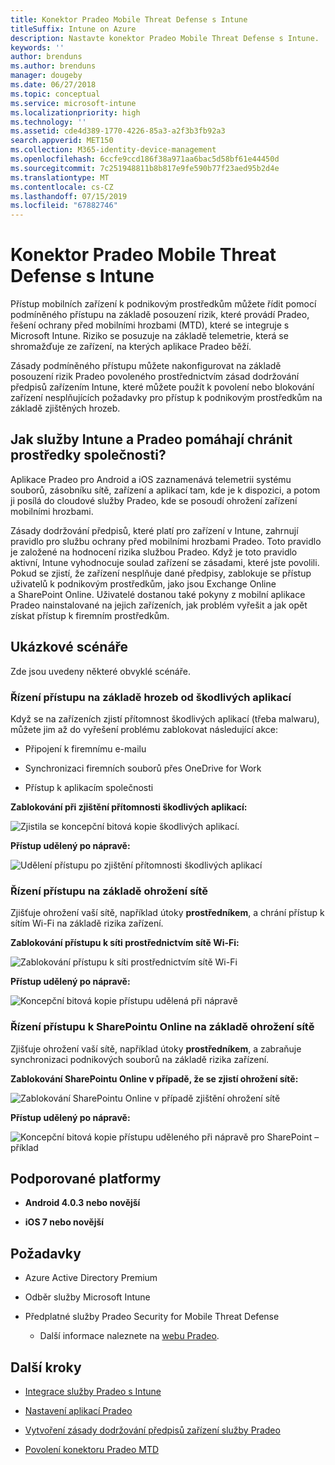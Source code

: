 ```yaml
---
title: Konektor Pradeo Mobile Threat Defense s Intune
titleSuffix: Intune on Azure
description: Nastavte konektor Pradeo Mobile Threat Defense s Intune.
keywords: ''
author: brenduns
ms.author: brenduns
manager: dougeby
ms.date: 06/27/2018
ms.topic: conceptual
ms.service: microsoft-intune
ms.localizationpriority: high
ms.technology: ''
ms.assetid: cde4d389-1770-4226-85a3-a2f3b3fb92a3
search.appverid: MET150
ms.collection: M365-identity-device-management
ms.openlocfilehash: 6ccfe9ccd186f38a971aa6bac5d58bf61e44450d
ms.sourcegitcommit: 7c251948811b8b817e9fe590b77f23aed95b2d4e
ms.translationtype: MT
ms.contentlocale: cs-CZ
ms.lasthandoff: 07/15/2019
ms.locfileid: "67882746"
---
```

# <a name="pradeo-mobile-threat-defense-connector-with-intune"></a>Konektor Pradeo Mobile Threat Defense s Intune

Přístup mobilních zařízení k podnikovým prostředkům můžete řídit pomocí podmíněného přístupu na základě posouzení rizik, které provádí Pradeo, řešení ochrany před mobilními hrozbami (MTD), které se integruje s Microsoft Intune. Riziko se posuzuje na základě telemetrie, která se shromažďuje ze zařízení, na kterých aplikace Pradeo běží.

Zásady podmíněného přístupu můžete nakonfigurovat na základě posouzení rizik Pradeo povoleného prostřednictvím zásad dodržování předpisů zařízením Intune, které můžete použít k povolení nebo blokování zařízení nesplňujících požadavky pro přístup k podnikovým prostředkům na základě zjištěných hrozeb.

## <a name="how-do-intune-and-pradeo-help-protect-your-company-resources"></a>Jak služby Intune a Pradeo pomáhají chránit prostředky společnosti?

Aplikace Pradeo pro Android a iOS zaznamenává telemetrii systému souborů, zásobníku sítě, zařízení a aplikací tam, kde je k dispozici, a potom ji posílá do cloudové služby Pradeo, kde se posoudí ohrožení zařízení mobilními hrozbami.

Zásady dodržování předpisů, které platí pro zařízení v Intune, zahrnují pravidlo pro službu ochrany před mobilními hrozbami Pradeo. Toto pravidlo je založené na hodnocení rizika službou Pradeo. Když je toto pravidlo aktivní, Intune vyhodnocuje soulad zařízení se zásadami, které jste povolili. Pokud se zjistí, že zařízení nesplňuje dané předpisy, zablokuje se přístup uživatelů k podnikovým prostředkům, jako jsou Exchange Online a SharePoint Online. Uživatelé dostanou také pokyny z mobilní aplikace Pradeo nainstalované na jejich zařízeních, jak problém vyřešit a jak opět získat přístup k firemním prostředkům.

## <a name="sample-scenarios"></a>Ukázkové scénáře

Zde jsou uvedeny některé obvyklé scénáře.

### <a name="control-access-based-on-threats-from-malicious-apps"></a>Řízení přístupu na základě hrozeb od škodlivých aplikací

Když se na zařízeních zjistí přítomnost škodlivých aplikací (třeba malwaru), můžete jim až do vyřešení problému zablokovat následující akce:

- Připojení k firemnímu e-mailu

- Synchronizaci firemních souborů přes OneDrive for Work

- Přístup k aplikacím společnosti

**Zablokování při zjištění přítomnosti škodlivých aplikací:**

![Zjistila se koncepční bitová kopie škodlivých aplikací.](./media/pradeo_maliciousapps_blocked.png)

**Přístup udělený po nápravě:**

![Udělení přístupu po zjištění přítomnosti škodlivých aplikací](./media/pradeo_maliciousapps_unblocked.png)

### <a name="control-access-based-on-threat-to-network"></a>Řízení přístupu na základě ohrožení sítě

Zjišťuje ohrožení vaší sítě, například útoky **prostředníkem**, a chrání přístup k sítím Wi-Fi na základě rizika zařízení.

**Zablokování přístupu k síti prostřednictvím sítě Wi-Fi:**

![Zablokování přístupu k síti prostřednictvím sítě Wi-Fi](./media/pradeo_network_wifi_blocked.png)

**Přístup udělený po nápravě:**

![Koncepční bitová kopie přístupu udělená při nápravě](./media/pradeo_network_wifi_unblocked.png)

### <a name="control-access-to-sharepoint-online-based-on-threat-to-network"></a>Řízení přístupu k SharePointu Online na základě ohrožení sítě

Zjišťuje ohrožení vaší sítě, například útoky **prostředníkem**, a zabraňuje synchronizaci podnikových souborů na základě rizika zařízení.

**Zablokování SharePointu Online v případě, že se zjistí ohrožení sítě:**

![Zablokování SharePointu Online v případě zjištění ohrožení sítě](./media/pradeo_network_spo_blocked.png)

**Přístup udělený po nápravě:**

![Koncepční bitová kopie přístupu uděleného při nápravě pro SharePoint – příklad](./media/pradeo_network_spo_unblocked.png)

## <a name="supported-platforms"></a>Podporované platformy

- **Android 4.0.3 nebo novější**

- **iOS 7 nebo novější**

## <a name="prerequisites"></a>Požadavky

- Azure Active Directory Premium

- Odběr služby Microsoft Intune

- Předplatné služby Pradeo Security for Mobile Threat Defense

  - Další informace naleznete na [webu Pradeo](https://www.pradeo.com/en-US/mobile-threat-protection).

## <a name="next-steps"></a>Další kroky

- [Integrace služby Pradeo s Intune](pradeo-mtd-connector-integration.md)

- [Nastavení aplikací Pradeo](mtd-apps-ios-app-configuration-policy-add-assign.md)

- [Vytvoření zásady dodržování předpisů zařízení služby Pradeo](mtd-device-compliance-policy-create.md)

- [Povolení konektoru Pradeo MTD](mtd-connector-enable.md)
